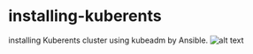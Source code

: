 # installing-kuberents
installing Kuberents cluster using kubeadm by Ansible.
![alt text](https://github.com/Ahmed90-DevOps/installing-kuberents/blob/master/kubernetes_architecture.jpg)
